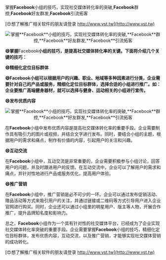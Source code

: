 掌握**Facebook**小组的技巧，实现社交媒体转化率的突破,**Facebook**群控,**Facebook**好友群发,**Facebook**引流拓客

[😍想了解推广相关软件的朋友请登录 http://www.vst.tw](http://www.vst.tw)

 <center><img src="https://vst.tw/MP4/tuiguang/png/8.png" alt="掌握**Facebook**小组的技巧，实现社交媒体转化率的突破,**Facebook**群控,**Facebook**好友群发,**Facebook**引流拓客"></center>

**😄掌握**Facebook**小组的技巧，是提高社交媒体转化率的关键。下面将介绍几个关键的技巧：**

**😄精细化定位目标群体**

**😄**Facebook**小组可以根据用户的兴趣、职业、地域等多种因素进行分类，企业需要针对自己的产品或服务，精细化定位目标群体，选择合适的小组进行推广。如：企业要推广高端健身器材，就可以选择与健身、运动相关的小组进行宣传。**

**😄发布优质内容**

 <center><img src="https://vst.tw/MP4/tuiguang/png/6.png" alt="掌握**Facebook**小组的技巧，实现社交媒体转化率的突破,**Facebook**群控,**Facebook**好友群发,**Facebook**引流拓客"></center>

在**Facebook**小组中发布优质内容是提高社交媒体转化率的重要手段。企业需要制作具有吸引力的图片或视频，并结合文字进行发布。同时，要结合小组的主题，根据用户的需求和痛点，制作有价值的内容，引起用户的关注和兴趣。

**😄互动交流**

在**Facebook**小组中，互动交流是非常重要的，企业需要积极参与小组讨论，回答用户的问题，并及时跟进用户的反馈。在互动交流中，企业可以了解用户的需求和痛点，并针对性地进行产品或服务优化，提高用户体验。

**😄推广营销**

在**Facebook**小组中，推广营销是必不可少的一环。企业可以通过发布促销活动、赠品活动等方式来吸引用户的关注，并通过链接或二维码等方式引导用户进入企业官网进行购买。同时，企业还可以通过小组里的明星用户、版主等人物，开展合作推广，提升品牌知名度和影响力。

总之，**Facebook**小组作为一个具有针对性的社交媒体平台，已经成为了企业实现社交媒体转化率突破的重要手段。企业需要掌握**Facebook**小组的技巧，精细化定位目标群体，发布优质内容，互动交流，以及推广营销，才能够实现社交媒体营销的成功转化。

[😍想了解推广相关软件的朋友请登录 http://www.vst.tw](http://www.vst.tw)



